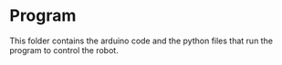 # Program
This folder contains the arduino code and the python files that run the program to control the robot.
